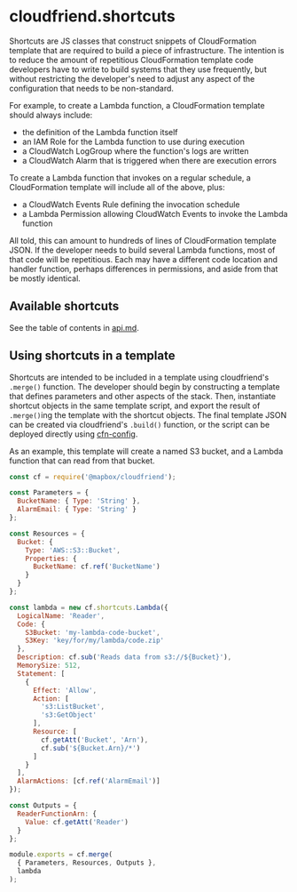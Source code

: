 # cloudfriend.shortcuts

Shortcuts are JS classes that construct snippets of CloudFormation template that are required to build a piece of infrastructure. The intention is to reduce the amount of repetitious CloudFormation template code developers have to write to build systems that they use frequently, but without restricting the developer's need to adjust any aspect of the configuration that needs to be non-standard.

For example, to create a Lambda function, a CloudFormation template should always include:

- the definition of the Lambda function itself
- an IAM Role for the Lambda function to use during execution
- a CloudWatch LogGroup where the function's logs are written
- a CloudWatch Alarm that is triggered when there are execution errors

To create a Lambda function that invokes on a regular schedule, a CloudFormation template will include all of the above, plus:

- a CloudWatch Events Rule defining the invocation schedule
- a Lambda Permission allowing CloudWatch Events to invoke the Lambda function

All told, this can amount to hundreds of lines of CloudFormation template JSON. If the developer needs to build several Lambda functions, most of that code will be repetitious. Each may have a different code location and handler function, perhaps differences in permissions, and aside from that be mostly identical.

## Available shortcuts

See the table of contents in [api.md](./api.md).

## Using shortcuts in a template

Shortcuts are intended to be included in a template using cloudfriend's `.merge()` function. The developer should begin by constructing a template that defines parameters and other aspects of the stack. Then, instantiate shortcut objects in the same template script, and export the result of `.merge()`ing the template with the shortcut objects. The final template JSON can be created via cloudfriend's `.build()` function, or the script can be deployed directly using [cfn-config](https://github.com/mapbox/cfn-config).

As an example, this template will create a named S3 bucket, and a Lambda function that can read from that bucket.

```js
const cf = require('@mapbox/cloudfriend');

const Parameters = {
  BucketName: { Type: 'String' },
  AlarmEmail: { Type: 'String' }
};

const Resources = {
  Bucket: {
    Type: 'AWS::S3::Bucket',
    Properties: {
      BucketName: cf.ref('BucketName')
    }
  }
};

const lambda = new cf.shortcuts.Lambda({
  LogicalName: 'Reader',
  Code: {
    S3Bucket: 'my-lambda-code-bucket',
    S3Key: 'key/for/my/lambda/code.zip'
  },
  Description: cf.sub('Reads data from s3://${Bucket}'),
  MemorySize: 512,
  Statement: [
    {
      Effect: 'Allow',
      Action: [
        's3:ListBucket',
        's3:GetObject'
      ],
      Resource: [
        cf.getAtt('Bucket', 'Arn'),
        cf.sub('${Bucket.Arn}/*')
      ]
    }
  ],
  AlarmActions: [cf.ref('AlarmEmail')]
});

const Outputs = {
  ReaderFunctionArn: {
    Value: cf.getAtt('Reader')
  }
};

module.exports = cf.merge(
  { Parameters, Resources, Outputs },
  lambda
);
```
